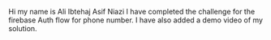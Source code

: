 Hi my name is Ali Ibtehaj Asif Niazi
I have completed the challenge for the firebase Auth flow for phone number.
I have also added a demo video of my solution.
